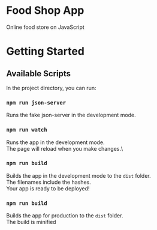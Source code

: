 # Food Shop App
Online food store on JavaScript

# Getting Started 
## Available Scripts

In the project directory, you can run:

### `npm run json-server`

Runs the fake json-server in the development mode.

### `npm run watch`
Runs the app in the development mode.\
The page will reload when you make changes.\

### `npm run build`
Builds the app in the development mode to the `dist` folder.\
The filenames include the hashes.\
Your app is ready to be deployed!

### `npm run build`

Builds the app for production to the `dist` folder.\
The build is minified 
